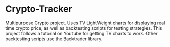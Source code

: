 # Crypto-Tracker
 Multipurpose Crypto project. Uses TV LightWeight charts for displaying real time crypto price, as well as backtesting scripts for testing strategies. This project follows a tutorial on Youtube for getting TV charts to work. Other backtesting scripts use the Backtrader library.
